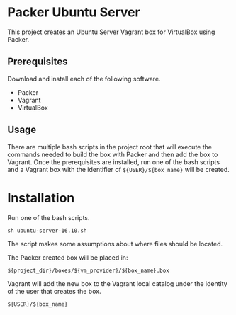 # Packer Ubuntu Server

This project creates an Ubuntu Server Vagrant box for VirtualBox using Packer.

## Prerequisites

Download and install each of the following software.

- Packer
- Vagrant
- VirtualBox

## Usage

There are multiple bash scripts in the project root that will execute the commands needed to build the box with Packer and then add the box to Vagrant. Once the prerequisites are installed, run one of the bash scripts and a Vagrant box with the identifier of `${USER}/${box_name}` will be created.

# Installation

Run one of the bash scripts.

```shell
sh ubuntu-server-16.10.sh
```

The script makes some assumptions about where files should be located.

The Packer created box will be placed in:

```shell
${project_dir}/boxes/${vm_provider}/${box_name}.box
```

Vagrant will add the new box to the Vagrant local catalog under the identity of the user that creates the box.

```shell
${USER}/${box_name}
```

